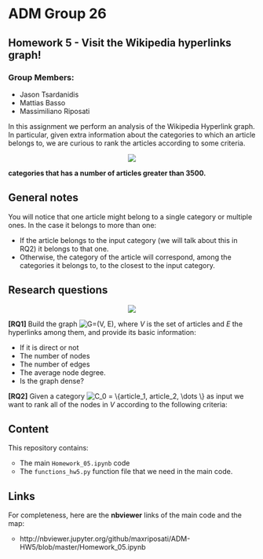 # ADM Group 26
## Homework 5 - Visit the Wikipedia hyperlinks graph!

### Group Members:
 * Jason Tsardanidis
 * Mattias Basso
 * Massimiliano Riposati

In this assignment we perform an analysis of the Wikipedia Hyperlink graph. In particular, given extra information about the categories to which an article belongs to, we are curious to rank the articles according to some criteria. 

<div style="text-align:center"><img src ="https://cryptobriefing.com/wp-content/uploads/2018/04/Wikipedia-and-Request-Network-enable-donors-to-donate-in-cryptocurrency.jpg" /></div>

**categories that has a number of articles greater than 3500.**

## General notes

You will notice that one article might belong to a single category or multiple ones. In the case it belongs to more than one:

* If the article belongs to the input category (we will talk about this in RQ2) it belongs to that one.
* Otherwise, the category of the article will correspond, among the categories it belongs to, to the closest to the input category.


## Research questions

<div style="text-align:center"><img src ="http://allywebs.com/images/social_networking.png" /></div>

**[RQ1]** Build the graph <img src="https://latex.codecogs.com/gif.latex?G=(V,&space;E)" title="G=(V, E)" />, where *V* is the set of articles and *E* the hyperlinks among them, and provide its basic information:
 
- If it is direct or not                             
- The number of nodes                                
- The number of edges                                
- The average node degree.			     
- Is the graph dense?                                


**[RQ2]** Given a category <img src="https://latex.codecogs.com/gif.latex?C_0&space;=&space;\{article_1,&space;article_2,&space;\dots&space;\}" title="C_0 = \{article_1, article_2, \dots \}" /> as input we want to rank all of the nodes in *V* according to the following criteria:

## Content
This repository contains:

  <ul>
  	<li type="circle">The main <code>Homework_05.ipynb</code> code</li>
  	<li type="circle">The <code>functions_hw5.py</code> function file that we need in the main code.</li>
  </ul>
  
## Links
For completeness, here are the <b>nbviewer</b> links of the main code and the map:
 
 <ul>
 	<li type="circle">http://nbviewer.jupyter.org/github/maxriposati/ADM-HW5/blob/master/Homework_05.ipynb</li>
 </ul>



